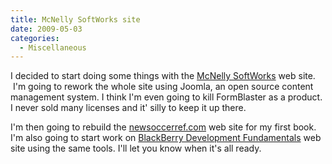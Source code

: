 ```yaml
---
title: McNelly SoftWorks site
date: 2009-05-03
categories: 
  - Miscellaneous
---
```


I decided to start doing some things with the [McNelly SoftWorks](http://www.mcnellysoftworks.com) web site.  I'm going to rework the whole site using Joomla, an open source content management system. I think I'm even going to kill FormBlaster as a product. I never sold many licenses and it' silly to keep it up there.

I'm then going to rebuild the [newsoccerref.com](http://www.newsoccerrefs.com) web site for my first book. I'm also going to start work on [BlackBerry Development Fundamentals](http://www.bbdevfundamentals.com) web site using the same tools. I'll let you know when it's all ready.
